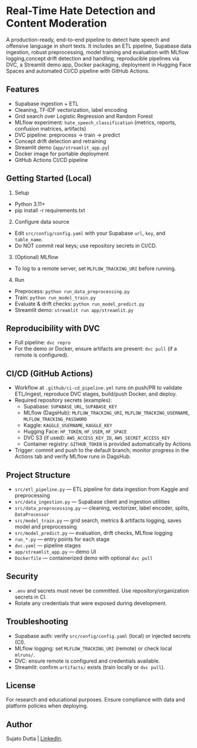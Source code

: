 # Real-Time Hate Detection and Content Moderation

A production-ready, end-to-end pipeline to detect hate speech and offensive language in short texts. It includes an ETL pipeline, Supabase data ingestion, robust preprocessing, model training and evaluation with MLflow logging,concept drift detection and handling, reproducible pipelines via DVC, a Streamlit demo app, Docker packaging, deployment in Hugging Face Spaces and automated CI/CD pipeline with GitHub Actions.

## Features
- Supabase ingestion +  ETL
- Cleaning, TF‑IDF vectorization, label encoding
- Grid search over Logistic Regression and Random Forest
- MLflow experiment: `hate_speech_classification` (metrics, reports, confusion matrices, artifacts)
- DVC pipeline: preprocess → train → predict
- Concept drift detection and retraining
- Streamlit demo (`app/streamlit_app.py`)
- Docker image for portable deployment
- GitHub Actions CI/CD pipeline

## Getting Started (Local)
1) Setup
- Python 3.11+
- pip install -r requirements.txt

2) Configure data source
- Edit `src/config/config.yaml` with your Supabase `url`, `key`, and `table_name`.
- Do NOT commit real keys; use repository secrets in CI/CD.

3) (Optional) MLflow
- To log to a remote server, set `MLFLOW_TRACKING_URI` before running.

4) Run
- Preprocess: `python run_data_preprocessing.py`
- Train: `python run_model_train.py`
- Evaluate & drift checks: `python run_model_predict.py`
- Streamlit demo: `streamlit run app/streamlit.py`

## Reproducibility with DVC
- Full pipeline: `dvc repro`
- For the demo or Docker, ensure artifacts are present: `dvc pull` (if a remote is configured).

## CI/CD (GitHub Actions)
- Workflow at `.github/ci-cd_pipeline.yml` runs on push/PR to validate ETL/ingest, reproduce DVC stages, build/push Docker, and deploy.
- Required repository secrets (examples):
  - Supabase: `SUPABASE_URL`, `SUPABASE_KEY`
  - MLflow (DagsHub): `MLFLOW_TRACKING_URI`, `MLFLOW_TRACKING_USERNAME`, `MLFLOW_TRACKING_PASSWORD`
  - Kaggle: `KAGGLE_USERNAME`, `KAGGLE_KEY`
  - Hugging Face: `HF_TOKEN`, `HF_USER`, `HF_SPACE`
  - DVC S3 (if used): `AWS_ACCESS_KEY_ID`, `AWS_SECRET_ACCESS_KEY`
  - Container registry: `GITHUB_TOKEN` is provided automatically by Actions
- Trigger: commit and push to the default branch; monitor progress in the Actions tab and verify MLflow runs in DagsHub.

## Project Structure
- `src/etl_pipeline.py` — ETL pipeline for data ingestion from Kaggle and preprocessing
- `src/data_ingestion.py` — Supabase client and ingestion utilities
- `src/data_preprocessing.py` — cleaning, vectorizer, label encoder, splits, `DataProcessor`
- `src/model_train.py` — grid search, metrics & artifacts logging, saves model and preprocessing
- `src/model_predict.py` — evaluation, drift checks, MLflow logging
- `run_*.py` — entry points for each stage
- `dvc.yaml` — pipeline stages
- `app/streamlit_app.py` — demo UI
- `Dockerfile` — containerized demo with optional `dvc pull`

## Security
- `.env` and secrets must never be committed. Use repository/organization secrets in CI.
- Rotate any credentials that were exposed during development.

## Troubleshooting
- Supabase auth: verify `src/config/config.yaml` (local) or injected secrets (CI).
- MLflow logging: set `MLFLOW_TRACKING_URI` (remote) or check local `mlruns/`.
- DVC: ensure remote is configured and credentials available.
- Streamlit: confirm `artifacts/` exists (train locally or `dvc pull`).

## License
For research and educational purposes. Ensure compliance with data and platform policies when deploying.

## Author 
Sujato Dutta | [LinkedIn](https://www.linkedin.com/in/sujato-dutta/).
